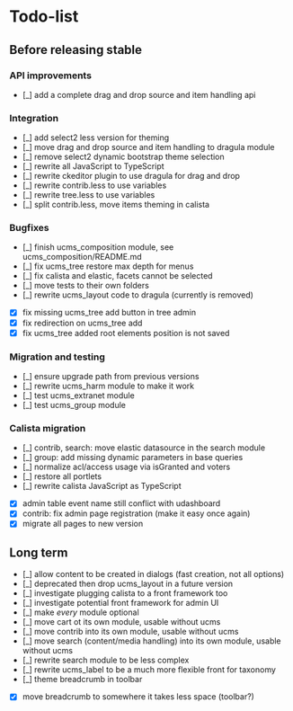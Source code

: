 # Todo-list

## Before releasing stable

### API improvements

 * [_] add a complete drag and drop source and item handling api

### Integration

 * [_] add select2 less version for theming
 * [_] move drag and drop source and item handling to dragula module
 * [_] remove select2 dynamic bootstrap theme selection
 * [_] rewrite all JavaScript to TypeScript
 * [_] rewrite ckeditor plugin to use dragula for drag and drop
 * [_] rewrite contrib.less to use variables
 * [_] rewrite tree.less to use variables
 * [_] split contrib.less, move items theming in calista

### Bugfixes

 * [_] finish ucms_composition module, see ucms_composition/README.md
 * [_] fix ucms_tree restore max depth for menus
 * [_] fix calista and elastic, facets cannot be selected
 * [_] move tests to their own folders
 * [_] rewrite ucms_layout code to dragula (currently is removed)
 * [x] fix missing ucms_tree add button in tree admin
 * [x] fix redirection on ucms_tree add
 * [x] fix ucms_tree added root elements position is not saved

### Migration and testing

 * [_] ensure upgrade path from previous versions
 * [_] rewrite ucms_harm module to make it work
 * [_] test ucms_extranet module
 * [_] test ucms_group module

### Calista migration

 * [_] contrib, search: move elastic datasource in the search module
 * [_] group: add missing dynamic parameters in base queries
 * [_] normalize acl/access usage via isGranted and voters
 * [_] restore all portlets
 * [_] rewrite calista JavaScript as TypeScript
 * [x] admin table event name still conflict with udashboard
 * [x] contrib: fix admin page registration (make it easy once again)
 * [x] migrate all pages to new version

## Long term

 * [_] allow content to be created in dialogs (fast creation, not all options)
 * [_] deprecated then drop ucms_layout in a future version
 * [_] investigate plugging calista to a front framework too
 * [_] investigate potential front framework for admin UI
 * [_] make *every* module optional
 * [_] move cart ot its own module, usable without ucms
 * [_] move contrib into its own module, usable without ucms
 * [_] move search (content/media handling) into its own module, usable without ucms
 * [_] rewrite search module to be less complex
 * [_] rewrite ucms_label to be a much more flexible front for taxonomy
 * [_] theme breadcrumb in toolbar
 * [x] move breadcrumb to somewhere it takes less space (toolbar?)
